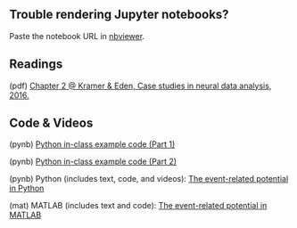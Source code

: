 ## Trouble rendering Jupyter notebooks?
Paste the notebook URL in [nbviewer](https://nbviewer.jupyter.org/).

## Readings

(pdf)	[Chapter 2 @ Kramer & Eden, Case studies in neural data analysis, 2016.](/Topic-4%20The%20evoked%20response%20potential/Readings/Kramer_Eden_Chapter_2.pdf)

## Code & Videos

(pynb) [Python in-class example code (Part 1)](ERP-for-class-Part-1.ipynb)

(pynb) [Python in-class example code (Part 2)](ERP-for-class-Part-2.ipynb)

(pynb) Python (includes text, code, and videos): [The event-related potential in Python](https://mark-kramer.github.io/Case-Studies-Python/)

(mat)  MATLAB (includes text and code): [The event-related potential in MATLAB](/Topic-4%20The%20evoked%20response%20potential/MATLAB/Topic_4_MA665.m)
